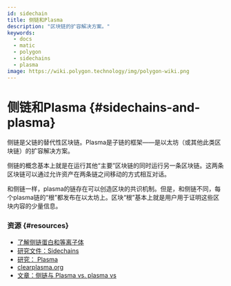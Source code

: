 ```yaml
---
id: sidechain
title: 侧链和Plasma
description: "区块链的扩容解决方案。"
keywords:
  - docs
  - matic
  - polygon
  - sidechains
  - plasma
image: https://wiki.polygon.technology/img/polygon-wiki.png
---
```


# 侧链和Plasma {#sidechains-and-plasma}

侧链是父链的替代性区块链。Plasma是子链的框架——是以太坊（或其他此类区块链）的扩容解决方案。

侧链的概念基本上就是在运行其他“主要”区块链的同时运行另一条区块链。这两条区块链可以通过允许资产在两条链之间移动的方式相互对话。

和侧链一样，plasma的链存在可以创造区块的共识机制。但是，和侧链不同，每个plasma链的“根”都发布在以太坊上。区块“根”基本上就是用户用于证明这些区块内容的少量信息。

### 资源 {#resources}

- [了解侧链蛋白和等离子体](https://docs.plasma.group/en/latest/src/plasma/sidechains.html)
- [研究文件：Sidechains](https://blockstream.com/sidechains.pdf)
- [研究： Plasma](http://plasma.io/)
- [clearplasma.org](https://www.learnplasma.org/en/learn/)
- [文章：侧链与 Plasma vs. plasma vs](https://medium.com/swlh/a-comparative-analysis-of-sidechains-plasma-and-sharding-8152f6b51a31)